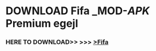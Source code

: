 # DOWNLOAD Fifa _MOD-_APK_ Premium  egejl



<h3> HERE TO DOWNLOAD>> >>> <a href="https://rediregoooz.web.app?sq=Fifa">>Fifa </a></h3><br>


 
